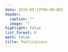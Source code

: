 ```yaml
---
date: 2019-09-13T00:00:00Z
header:
  caption: ""
  image: ""
highlight: false
list_format: 0
math: false
title: Publications
---
```



